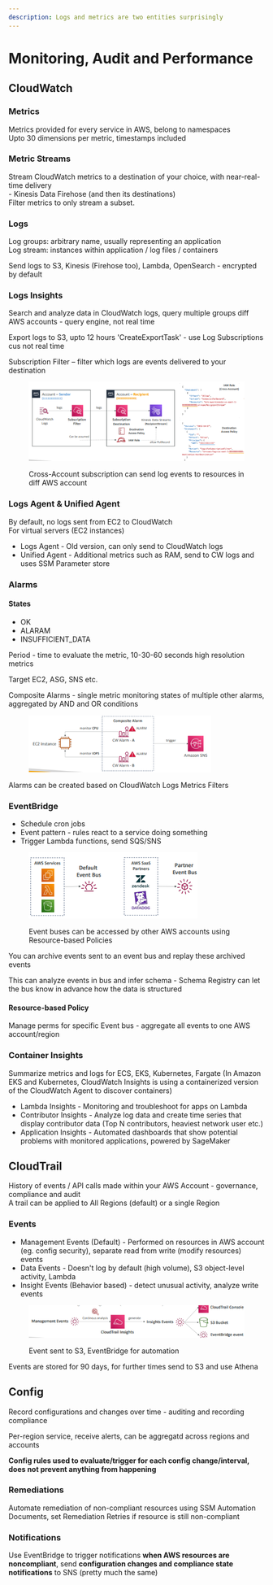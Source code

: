 ```yaml
---
description: Logs and metrics are two entities surprisingly
---
```


# Monitoring, Audit and Performance

## CloudWatch

### Metrics

Metrics provided for every service in AWS, belong to namespaces\
Upto 30 dimensions per metric, timestamps included

### Metric Streams

Stream CloudWatch metrics to a destination of your choice, with near-real-time delivery \
\- Kinesis Data Firehose (and then its destinations)\
Filter metrics to only stream a subset.

### Logs

Log groups: arbitrary name, usually representing an application\
Log stream: instances within application / log files / containers

Send logs to S3, Kinesis (Firehose too), Lambda, OpenSearch - encrypted by default

### Logs Insights

Search and analyze data in CloudWatch logs, query multiple groups diff AWS accounts - query engine, not real time

Export logs to S3, upto 12 hours 'CreateExportTask' - use Log Subscriptions cus not real time&#x20;

Subscription Filter – filter which logs are events delivered to your destination

<div align="left"><figure><img src="../../.gitbook/assets/image (2) (1) (1).png" alt=""><figcaption><p>Cross-Account subscription can send log events to resources in diff AWS account</p></figcaption></figure></div>

### Logs Agent & Unified Agent

By default, no logs sent from EC2 to CloudWatch\
For virtual servers (EC2 instances)

* Logs Agent - Old version, can only send to CloudWatch logs
* Unified Agent - Additional metrics such as RAM, send to CW logs and uses SSM Parameter store

### Alarms

#### States

* OK
* ALARAM
* INSUFFICIENT\_DATA

Period - time to evaluate the metric, 10-30-60 seconds high resolution metrics

Target EC2, ASG, SNS etc.

Composite Alarms - single metric monitoring states of multiple other alarms, aggregated by AND and OR conditions

<div align="left"><figure><img src="../../.gitbook/assets/image (1) (1) (1) (1).png" alt="" width="359"><figcaption></figcaption></figure></div>

Alarms can be created based on CloudWatch Logs Metrics Filters

### EventBridge

* Schedule cron jobs
* Event pattern - rules react to a service doing something
* Trigger Lambda functions, send SQS/SNS

<div align="left"><figure><img src="../../.gitbook/assets/image (2) (1) (1) (1).png" alt=""><figcaption><p>Event buses can be accessed by other AWS accounts using Resource-based Policies</p></figcaption></figure></div>

You can archive events sent to an event bus and replay these archived events

This can analyze events in bus and infer schema - Schema Registry can let the bus know in advance how the data is structured

#### Resource-based Policy

Manage perms for specific Event bus - aggregate all events to one AWS account/region

### Container Insights

Summarize metrics and logs for ECS, EKS, Kubernetes, Fargate (In Amazon EKS and Kubernetes, CloudWatch Insights is using a containerized version of the CloudWatch Agent to discover containers)

* Lambda Insights - Monitoring and troubleshoot for apps on Lambda
* Contributor Insights - Analyze log data and create time series that display contributor data (Top N contributors, heaviest network user etc.)
* Application Insights - Automated dashboards that show potential problems with monitored applications, powered by SageMaker

## CloudTrail

History of events / API calls made within your AWS Account - governance, compliance and audit\
A trail can be applied to All Regions (default) or a single Region

### Events

* Management Events (Default) - Performed on resources in AWS account (eg. config security), separate read from write (modify resources) events
* Data Events - Doesn't log by default (high volume), S3 object-level activity, Lambda&#x20;
* Insight Events (Behavior based) - detect unusual activity, analyze write events

<div align="left"><figure><img src="../../.gitbook/assets/image (3) (1) (1).png" alt=""><figcaption><p>Event sent to S3, EventBridge for automation</p></figcaption></figure></div>

Events are stored for 90 days, for further times send to S3 and use Athena

## Config

Record configurations and changes over time - auditing and recording compliance

Per-region service, receive alerts, can be aggregatd across regions and accounts

**Config rules used to evaluate/trigger for each config change/interval, does not prevent anything from happening**

### Remediations

Automate remediation of non-compliant resources using SSM Automation Documents, set Remediation Retries if resource is still non-compliant

### Notifications

Use EventBridge to trigger notifications **when AWS resources are noncompliant**, send **configuration changes and compliance state notifications** to SNS (pretty much the same)
